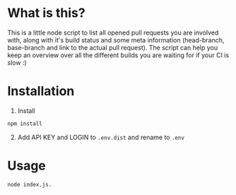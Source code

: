 # What is this?

This is a little node script to list all opened pull requests you are involved with, along with it's build status
and some meta information (head-branch, base-branch and link to the actual pull request). The script can help
you keep an overview over all the different builds you are waiting for if your CI is slow :)

# Installation

1. Install

```bash
npm install
```

2. Add API KEY and LOGIN to `.env.dist` and rename to `.env`

# Usage

```bash
node index.js.
```

